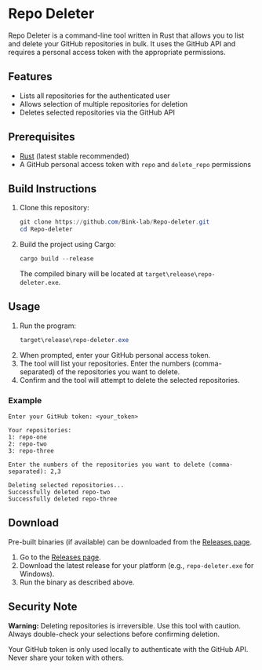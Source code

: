 # Repo Deleter

Repo Deleter is a command-line tool written in Rust that allows you to list and delete your GitHub repositories in bulk. It uses the GitHub API and requires a personal access token with the appropriate permissions.

## Features

- Lists all repositories for the authenticated user
- Allows selection of multiple repositories for deletion
- Deletes selected repositories via the GitHub API

## Prerequisites

- [Rust](https://www.rust-lang.org/tools/install) (latest stable recommended)
- A GitHub personal access token with `repo` and `delete_repo` permissions

## Build Instructions

1. Clone this repository:
   ```powershell
   git clone https://github.com/Bink-lab/Repo-deleter.git
   cd Repo-deleter
   ```
2. Build the project using Cargo:
   ```powershell
   cargo build --release
   ```
   The compiled binary will be located at `target\release\repo-deleter.exe`.

## Usage

1. Run the program:
   ```powershell
   target\release\repo-deleter.exe
   ```
2. When prompted, enter your GitHub personal access token.
3. The tool will list your repositories. Enter the numbers (comma-separated) of the repositories you want to delete.
4. Confirm and the tool will attempt to delete the selected repositories.

### Example

```
Enter your GitHub token: <your_token>

Your repositories:
1: repo-one
2: repo-two
3: repo-three

Enter the numbers of the repositories you want to delete (comma-separated): 2,3

Deleting selected repositories...
Successfully deleted repo-two
Successfully deleted repo-three
```

## Download

Pre-built binaries (if available) can be downloaded from the [Releases page](https://github.com/Bink-lab/Repo-deleter/releases).

1. Go to the [Releases page](https://github.com/Bink-lab/Repo-deleter/releases).
2. Download the latest release for your platform (e.g., `repo-deleter.exe` for Windows).
3. Run the binary as described above.

## Security Note

**Warning:** Deleting repositories is irreversible. Use this tool with caution. Always double-check your selections before confirming deletion.

Your GitHub token is only used locally to authenticate with the GitHub API. Never share your token with others.